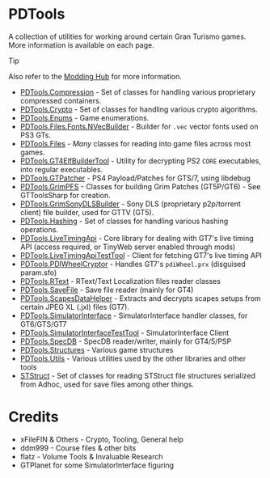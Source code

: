 # PDTools
A collection of utilities for working around certain Gran Turismo games. More information is available on each page. 

> [!TIP]
> Also refer to the [Modding Hub](https://nenkai.github.io/gt-modding-hub/) for more information.

* [PDTools.Compression](PDTools.Compression) - Set of classes for handling various proprietary compressed containers.
* [PDTools.Crypto](PDTools.Crypto) - Set of classes for handling various crypto algorithms.
* [PDTools.Enums](PDTools.Enums) - Game enumerations.
* [PDTools.Files.Fonts.NVecBuilder](PDTools.Files.Fonts.NVecBuilder) - Builder for `.vec` vector fonts used on PS3 GTs.
* [PDTools.Files](PDTools.Files) - *Many* classes for reading into game files across most games.
* [PDTools.GT4ElfBuilderTool](PDTools.GT4ElfBuilderTool) - Utility for decrypting PS2 `CORE` executables, into regular executables.
* [PDTools.GTPatcher](PDTools.GTPatcher) - PS4 Payload/Patches for GTS/7, using libdebug
* [PDTools.GrimPFS](PDTools.GrimPFS) - Classes for building Grim Patches (GT5P/GT6) - See GTToolsSharp for creation.
* [PDTools.GrimSonyDLSBuilder](PDTools.GrimSonyDLSBuilder) - Sony DLS (proprietary p2p/torrent client) file builder, used for GTTV (GT5). 
* [PDTools.Hashing](PDTools.Hashing) - Set of classes for handling various hashing operations.
* [PDTools.LiveTimingApi](PDTools.LiveTimingApi) - Core library for dealing with GT7's live timing API (access required, or TinyWeb server enabled through mods)
* [PDTools.LiveTimingApiTestTool](PDTools.LiveTimingApiTestTool) - Client for fetching GT7's live timing API
* [PDTools.PDIWheelCryptor](PDTools.PDIWheelCryptor) - Handles GT7's `pdiWheel.prx` (disguised param.sfo)
* [PDTools.RText](PDTools.RText) - RText/Text Localization files reader classes
* [PDTools.SaveFile](PDTools.SaveFile) - Save file reader (mainly for GT4)
* [PDTools.ScapesDataHelper](PDTools.ScapesDataHelper) - Extracts and decrypts scapes setups from certain JPEG XL (.jxl) files (GT7).
* [PDTools.SimulatorInterface](PDTools.SimulatorInterface) - SimulatorInterface handler classes, for GT6/GTS/GT7
* [PDTools.SimulatorInterfaceTestTool](PDTools.SimulatorInterfaceTestTool) - SimulatorInterface Client
* [PDTools.SpecDB](PDTools.SpecDB) - SpecDB reader/writer, mainly for GT4/5/PSP
* [PDTools.Structures](PDTools.Structures) - Various game structures
* [PDTools.Utils](PDTools.Utils) - Various utilities used by the other libraries and other tools
* [STStruct](STStruct) - Set of classes for reading STStruct file structures serialized from Adhoc, used for save files among other things.

# Credits
* xFileFIN & Others - Crypto, Tooling, General help
* ddm999 - Course files & other bits
* flatz - Volume Tools & Invaluable Research
* GTPlanet for some SimulatorInterface figuring
